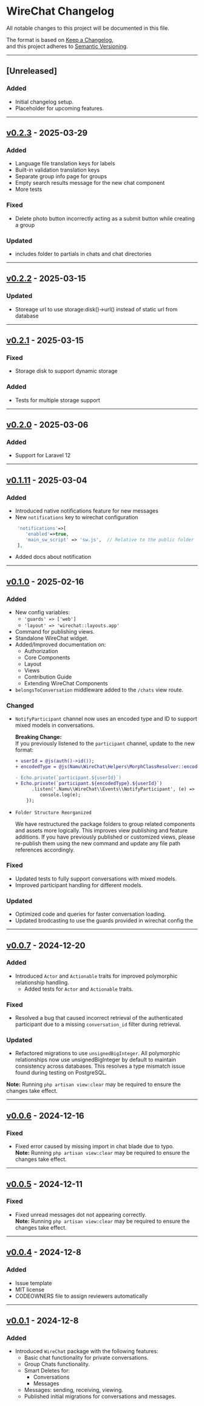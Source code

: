 # WireChat Changelog 

All notable changes to this project will be documented in this file.

The format is based on [Keep a Changelog](https://keepachangelog.com/en/1.0.0/),  
and this project adheres to [Semantic Versioning](https://semver.org/spec/v2.0.0.html).

---


## [Unreleased]  
### Added  
- Initial changelog setup.  
- Placeholder for upcoming features.

---

## [v0.2.3](https://github.com/namumakwembo/wirechat/releases/tag/0.2.3) - 2025-03-29  

### Added  
- Language file translation keys for labels  
- Built-in validation translation keys  
- Separate group info page for groups  
- Empty search results message for the new chat component  
- More tests  

### Fixed  
- Delete photo button incorrectly acting as a submit button while creating a group  

### Updated  
- includes folder to partials  in chats and chat directories

---


## [v0.2.2](https://github.com/namumakwembo/wirechat/releases/tag/0.2.2) - 2025-03-15
### Updated  
- Storeage url to use storage:disk()->url() instead of static url from database

---

## [v0.2.1](https://github.com/namumakwembo/wirechat/releases/tag/0.2.1) - 2025-03-15
### Fixed  
- Storage disk to support dynamic storage 
### Added 
- Tests for multiple storage support

---

## [v0.2.0](https://github.com/namumakwembo/wirechat/releases/tag/0.2.0) - 2025-03-06
### Added  
- Support for Laravel 12

---


## [v0.1.11](https://github.com/namumakwembo/wirechat/releases/tag/0.1.11) - 2025-03-04
### Added  
- Introduced native notifications feature for new messages
- New `notifications` key to wirechat configuration
 ```php
     'notifications'=>[
        'enabled'=>true,
        'main_sw_script' => 'sw.js',  // Relative to the public folder
     ],
```
- Added docs about notification

---


## [v0.1.0](https://github.com/namumakwembo/wirechat/releases/tag/0.1.0) - 2025-02-16

### Added
- New config variables:
  - `'guards' => ['web']`
  - `'layout' => 'wirechat::layouts.app'`
- Command for publishing views.
- Standalone WireChat widget.
- Added/Improved documentation on:
  - Authorization
  - Core Components
  - Layout
  - Views
  - Contribution Guide
  - Extending WireChat Components
- `belongsToConversation` middleware added to the `/chats` view route.

### Changed
- `NotifyParticipant` channel now uses an encoded type and ID to support mixed models in conversations.

  **Breaking Change:**  
  If you previously listened to the `participant` channel, update to the new format:

  ```diff
  + userId = @js(auth()->id());
  + encodedType = @js(Namu\WireChat\Helpers\MorphClassResolver::encode(auth()->user()->getMorphClass()));

  - Echo.private(`participant.${userId}`)
  + Echo.private(`participant.${encodedType}.${userId}`)
        .listen('.Namu\\WireChat\\Events\\NotifyParticipant', (e) => {
           console.log(e);
      });
  ```

- `Folder Structure Reorganized `

  We have restructured the package folders to group related components and assets more logically. This improves view publishing and feature additions. If you have previously published or customized views, please re-publish them using the new command and update any file path references accordingly.


### Fixed  
- Updated tests to fully support conversations with mixed models.  
- Improved participant handling for different models.  

### Updated  
- Optimized code and queries for faster conversation loading.  
- Updated brodcasting to use the guards provided in wirechat config the 

---

## [v0.0.7](https://github.com/namumakwembo/wirechat/releases/tag/0.0.7) - 2024-12-20  
### Added  
- Introduced `Actor` and `Actionable` traits for improved polymorphic relationship handling.  
  - Added tests for `Actor` and `Actionable` traits.

### Fixed  
- Resolved a bug that caused incorrect retrieval of the authenticated participant due to a missing `conversation_id` filter during retrieval.

### Updated  
- Refactored migrations to use `unsignedBigInteger`. All polymorphic relationships now use unsignedBigInteger by default to maintain consistency across databases. This resolves a type mismatch issue found during testing on PostgreSQL.

**Note:** Running `php artisan view:clear` may be required to ensure the changes take effect.

---

## [v0.0.6](https://github.com/namumakwembo/wirechat/releases/tag/0.0.6) - 2024-12-16  
### Fixed  
- Fixed error caused by missing import in chat blade due to typo.  
  **Note:** Running `php artisan view:clear` may be required to ensure the changes take effect.

---

## [v0.0.5](https://github.com/namumakwembo/wirechat/releases/tag/0.0.5) - 2024-12-11  
### Fixed  
- Fixed unread messages dot not appearing correctly.  
  **Note:** Running `php artisan view:clear` may be required to ensure the changes take effect.

---

## [v0.0.4](https://github.com/namumakwembo/wirechat/releases/tag/0.0.4) - 2024-12-8  
### Added  
- Issue template  
- MIT license  
- CODEOWNERS file to assign reviewers automatically

---

## [v0.0.1](https://github.com/namumakwembo/wirechat/releases/tag/0.0.1) - 2024-12-8  
### Added  
- Introduced `WireChat` package with the following features:  
  - Basic chat functionality for private conversations.  
  - Group Chats functionality.  
  - Smart Deletes for:
    * Conversations  
    * Messages  
  - Messages: sending, receiving, viewing.  
  - Published initial migrations for conversations and messages.  